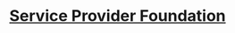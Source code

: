 # [Service Provider Foundation](https://docs.microsoft.com/en-us/system-center/spf/?view=sc-spf-2019)